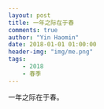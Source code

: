 ```yaml
---
layout: post
title: 一年之际在于春
comments: true
author: "Yin Haomin"
date: 2018-01-01 01:00:00
header-img: "img/me.png"
tags:
    - 2018
    - 春季
---
```


一年之际在于春。
